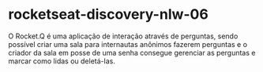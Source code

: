 # rocketseat-discovery-nlw-06
O Rocket.Q é uma aplicação de interação através de perguntas, sendo possível criar uma sala para internautas anônimos fazerem perguntas e o criador da sala em posse de uma senha consegue gerenciar as perguntas e marcar como lidas ou deletá-las.
